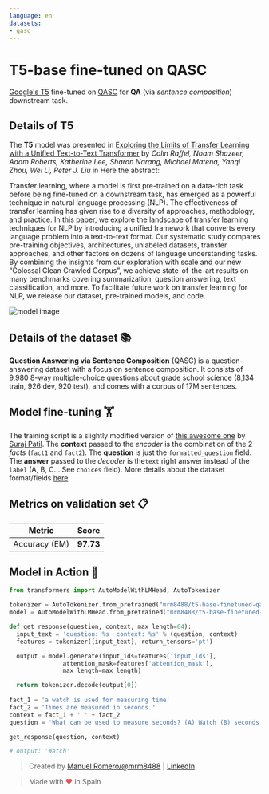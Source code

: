 ```yaml
---
language: en
datasets:
- qasc
---
```


# T5-base fine-tuned on QASC 

[Google's T5](https://ai.googleblog.com/2020/02/exploring-transfer-learning-with-t5.html) fine-tuned on [QASC](https://allenai.org/data/qasc) for **QA** (via *sentence composition*) downstream task.

## Details of T5

The **T5** model was presented in [Exploring the Limits of Transfer Learning with a Unified Text-to-Text Transformer](https://arxiv.org/pdf/1910.10683.pdf) by *Colin Raffel, Noam Shazeer, Adam Roberts, Katherine Lee, Sharan Narang, Michael Matena, Yanqi Zhou, Wei Li, Peter J. Liu* in Here the abstract:

Transfer learning, where a model is first pre-trained on a data-rich task before being fine-tuned on a downstream task, has emerged as a powerful technique in natural language processing (NLP). The effectiveness of transfer learning has given rise to a diversity of approaches, methodology, and practice. In this paper, we explore the landscape of transfer learning techniques for NLP by introducing a unified framework that converts every language problem into a text-to-text format. Our systematic study compares pre-training objectives, architectures, unlabeled datasets, transfer approaches, and other factors on dozens of language understanding tasks. By combining the insights from our exploration with scale and our new “Colossal Clean Crawled Corpus”, we achieve state-of-the-art results on many benchmarks covering summarization, question answering, text classification, and more. To facilitate future work on transfer learning for NLP, we release our dataset, pre-trained models, and code.

![model image](https://i.imgur.com/jVFMMWR.png)


## Details of the dataset 📚 

**Question Answering via Sentence Composition** (QASC) is a question-answering dataset with a focus on sentence composition. It consists of 9,980 8-way multiple-choice questions about grade school science (8,134 train, 926 dev, 920 test), and comes with a corpus of 17M sentences.


## Model fine-tuning 🏋️‍

The training script is a slightly modified version of [this  awesome one](https://colab.research.google.com/github/patil-suraj/exploring-T5/blob/master/T5_on_TPU.ipynb) by [Suraj Patil](https://twitter.com/psuraj28). The **context** passed to the *encoder* is the combination of the 2 *facts* (`fact1` and `fact2`). The **question** is just the `formatted_question` field. The **answer** passed to the *decoder* is the`text` right answer instead of the `label` (A, B, C... See `choices` field). More details about the dataset format/fields [here](https://huggingface.co/nlp/viewer/?dataset=qasc)

## Metrics on validation set 📋

| Metric | Score |
|--------|-------|
|Accuracy (EM) | **97.73**|


## Model in Action 🚀

```python
from transformers import AutoModelWithLMHead, AutoTokenizer

tokenizer = AutoTokenizer.from_pretrained("mrm8488/t5-base-finetuned-qasc")
model = AutoModelWithLMHead.from_pretrained("mrm8488/t5-base-finetuned-qasc")

def get_response(question, context, max_length=64):
  input_text = 'question: %s  context: %s' % (question, context)
  features = tokenizer([input_text], return_tensors='pt')

  output = model.generate(input_ids=features['input_ids'], 
               attention_mask=features['attention_mask'],
               max_length=max_length)

  return tokenizer.decode(output[0])
  
fact_1 = 'a watch is used for measuring time'
fact_2 = 'Times are measured in seconds.'
context = fact_1 + ' ' + fact_2
question = 'What can be used to measure seconds? (A) Watch (B) seconds (C) fluid (D) Ruler (E) goggles (F) glasses (G) Drill (H) Scale'

get_response(question, context)

# output: 'Watch'
```

> Created by [Manuel Romero/@mrm8488](https://twitter.com/mrm8488) | [LinkedIn](https://www.linkedin.com/in/manuel-romero-cs/)

> Made with <span style="color: #e25555;">&hearts;</span> in Spain
